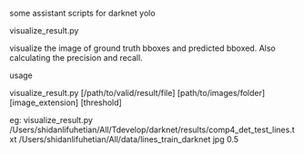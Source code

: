 some assistant scripts for darknet yolo

visualize_result.py

visualize the image of ground truth bboxes and predicted bboxed. Also calculating
the precision and recall.

usage

visualize_result.py \[/path/to/valid/result/file\] \[path/to/images/folder\] \[image_extension\] \[threshold\]

eg:
visualize_result.py /Users/shidanlifuhetian/All/Tdevelop/darknet/results/comp4_det_test_lines.txt /Users/shidanlifuhetian/All/data/lines_train_darknet jpg 0.5
